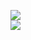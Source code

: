 [![](https://img.shields.io/badge/Made%20With-Github%20Spray-lightgrey.svg?style=for-the-badge&logo=github)](https://github.com/Annihil/github-spray#5712)  
[![](https://i.imgur.com/2DrTn0Z.gif)](https://github.com/Annihil/github-spray)